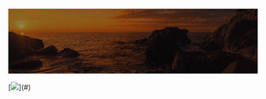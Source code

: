 ![Animação de Digitação](media/Cabeçalho.gif)

[![](https://img.shields.io/badge/-HTML-FFFFFFE6?style=for-the-badge&logo=html5&logoColor=FF0000&color=rgba(255,0,0,0.1))](#)























